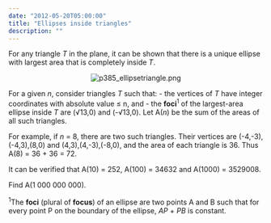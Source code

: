 ```yaml
---
date: "2012-05-20T05:00:00"
title: "Ellipses inside triangles"
description: ""
---
```


<p>
For any triangle <var>T</var> in the plane, it can be shown that there is a unique ellipse with largest area that is completely inside <var>T</var>.
</p><p align="center">
<img alt="p385_ellipsetriangle.png" src="/images/p385_ellipsetriangle.png"/></p>
<p>
For a given <var>n</var>, consider triangles <var>T</var> such that:
- the vertices of <var>T</var> have integer coordinates with absolute value ≤ n, and 
- the <b>foci</b><sup>1</sup> of the largest-area ellipse inside <var>T</var> are (√13,0) and (-√13,0).
Let A(<var>n</var>) be the sum of the areas of all such triangles.
</p>
<p>
For example, if <var>n</var> = 8, there are two such triangles. Their vertices are (-4,-3),(-4,3),(8,0) and (4,3),(4,-3),(-8,0), and the area of each triangle is 36. Thus A(8) = 36 + 36 = 72.
</p>
<p>
It can be verified that A(10) = 252, A(100) = 34632 and A(1000) = 3529008.
</p>
<p>
Find A(1 000 000 000).
</p>
<p>
<sup>1</sup>The <b>foci</b> (plural of <b>focus</b>) of an ellipse are two points A and B such that for every point P on the boundary of the ellipse, <var>AP</var> + <var>PB</var> is constant.


</p>

